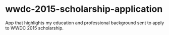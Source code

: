 # wwdc-2015-scholarship-application
App that highlights my education and professional background sent to apply to WWDC 2015 scholarship.
